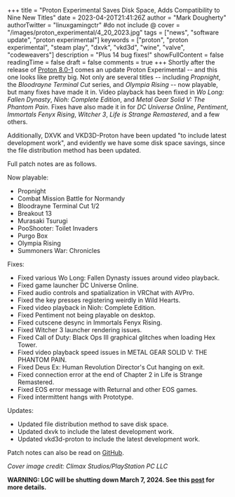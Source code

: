 +++
title = "Proton Experimental Saves Disk Space, Adds Compatibility to Nine New Titles"
date = 2023-04-20T21:41:26Z
author = "Mark Dougherty"
authorTwitter = "linuxgamingctr" #do not include @
cover = "/images/proton_experimental/4_20_2023.jpg"
tags = ["news", "software update", "proton experimental"]
keywords = ["proton", "proton experimental", "steam play", "dxvk", "vkd3d", "wine", "valve", "codeweavers"]
description = "Plus 14 bug fixes!"
showFullContent = false
readingTime = false
draft = false
comments = true
+++
Shortly after the release of [Proton 8.0-1](https://linuxgamingcentral.com/posts/proton-8.0-1/) comes an update Proton Experimental -- and this one looks like pretty big. Not only are several titles -- including *Propnight*, the *Bloodrayne Terminal Cut* series, and *Olympia Rising* -- now playable, but many fixes have made it in. Video playback has been fixed in *Wo Long: Fallen Dynasty*, *Nioh: Complete Edition*, and *Metal Gear Solid V: The Phantom Pain*. Fixes have also made it in for *DC Universe Online*, *Pentiment*, *Immortals Fenyx Rising*, *Witcher 3*, *Life is Strange Remastered*, and a few others.

Additionally, DXVK and VKD3D-Proton have been updated "to include latest development work", and evidently we have some disk space savings, since the file distribution method has been updated.

Full patch notes are as follows.

Now playable:
- Propnight
- Combat Mission Battle for Normandy
- Bloodrayne Terminal Cut 1/2
- Breakout 13
- Murasaki Tsurugi
- PooShooter: Toilet Invaders
- Purgo Box
- Olympia Rising
- Summoners War: Chronicles

Fixes:
- Fixed various Wo Long: Fallen Dynasty issues around video playback.
- Fixed game launcher DC Universe Online.
- Fixed audio controls and spatialization in VRChat with AVPro.
- Fixed the key presses registering weirdly in Wild Hearts.
- Fixed video playback in Nioh: Complete Edition.
- Fixed Pentiment not being playable on desktop.
- Fixed cutscene desync in Immortals Fenyx Rising.
- Fixed Witcher 3 launcher rendering issues.
- Fixed Call of Duty: Black Ops III graphical glitches when loading Hex Tower.
- Fixed video playback speed issues in METAL GEAR SOLID V: THE PHANTOM PAIN.
- Fixed Deus Ex: Human Revolution Director's Cut hanging on exit.
- Fixed connection error at the end of Chapter 2 in Life is Strange Remastered.
- Fixed EOS error message with Returnal and other EOS games.
- Fixed intermittent hangs with Prototype.

Updates:
- Updated file distribution method to save disk space.
- Updated dxvk to include the latest development work.
- Updated vkd3d-proton to include the latest development work.

Patch notes can also be read on [GitHub](https://github.com/ValveSoftware/Proton/wiki/Changelog).

*Cover image credit: Climax Studios/PlayStation PC LLC*

**WARNING: LGC will be shutting down March 7, 2024. See this [post](https://linuxgamingcentral.com/posts/the-end-of-lgc/) for more details.**
